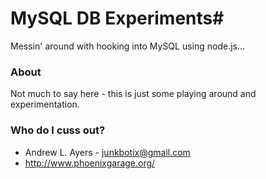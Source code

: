 # MySQL DB Experiments#

Messin' around with hooking into MySQL using node.js...

### About ###

Not much to say here - this is just some playing around and experimentation.

### Who do I cuss out? ###

* Andrew L. Ayers - junkbotix@gmail.com
* http://www.phoenixgarage.org/
